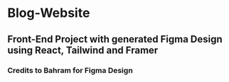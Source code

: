 # Blog-Website

## Front-End Project with generated Figma Design using React, Tailwind and Framer

### Credits to Bahram for Figma Design